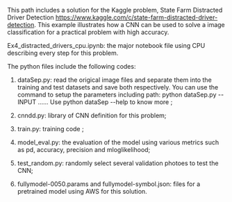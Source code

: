 

This path includes a solution for the Kaggle problem, State Farm Distracted Driver Detection https://www.kaggle.com/c/state-farm-distracted-driver-detection. This example illustrates how a CNN can be used to solve a image classification for a practical problem with high accuracy. 


Ex4_distracted_drivers_cpu.ipynb: the major notebook file using CPU describing every step for this problem. 

The python files include the following codes: 

1) dataSep.py: read the origical image files and separate them into the training and test datasets and save both respectively. You can use the command to setup the parameters including path: python  dataSep.py --INPUT ......
Use python dataSep --help to know more ; 

2) cnndd.py: library of CNN definition for this problem;

3) train.py: training code ; 

4) model_eval.py: the evaluation of the model using various metrics such as pd, accuracy, precision and mloglikelihood;

5) test_random.py: randomly select several validation photoes to test the CNN; 

6) fullymodel-0050.params and fullymodel-symbol.json: files for a pretrained model using AWS for this solution. 


